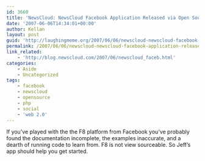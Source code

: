 ```yaml
---
id: 3660
title: 'NewsCloud: NewsCloud Facebook Application Released via Open Source'
date: '2007-06-06T14:34:01+00:00'
author: Kellan
layout: post
guid: 'http://laughingmeme.org/2007/06/06/newscloud-newscloud-facebook-application-released-via-open-source/'
permalink: /2007/06/06/newscloud-newscloud-facebook-application-released-via-open-source/
link_related:
    - 'http://blog.newscloud.com/2007/06/newscloud_faceb.html'
categories:
    - Aside
    - Uncategorized
tags:
    - facebook
    - newscloud
    - opensource
    - php
    - social
    - 'web 2.0'
---
```


If you’ve played with the the F8 platform from Facebook you’ve probably found the documentation incomplete, the examples inaccurate, and a dearth of running code to learn from. F8 is not view sourceable. So Jeff’s app should help you get started.